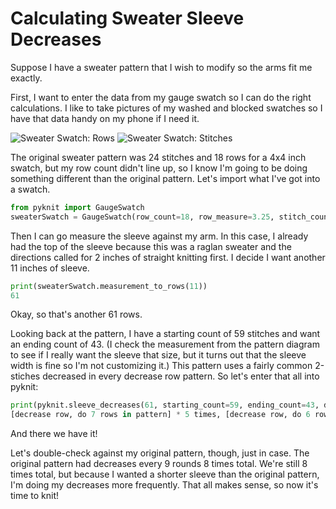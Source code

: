 # Calculating Sweater Sleeve Decreases

Suppose I have a sweater pattern that I wish to modify so the arms fit me exactly.

First, I want to enter the data from my gauge swatch so I can do the right
calculations.  I like to take pictures of my washed and blocked swatches so I
have that data handy on my phone if I need it.

![Sweater Swatch: Rows](swatch-rows.png)
![Sweater Swatch: Stitches](swatch-stitches.png)

The original sweater pattern was 24 stitches and 18 rows for a 4x4 inch swatch,
but my row count didn't line up, so I know I'm going to be doing something
different than the original pattern.  Let's import what I've got into a swatch. 

```python
from pyknit import GaugeSwatch
sweaterSwatch = GaugeSwatch(row_count=18, row_measure=3.25, stitch_count=24, stitch_measure=4, units="in")
```

Then I can go measure the sleeve against my arm.  In this case, I already had the top of the sleeve because this was a raglan sweater and the directions called for 2 inches of straight knitting first.  I decide I want another 11 inches of sleeve.

```python
print(sweaterSwatch.measurement_to_rows(11))
61
```

Okay, so that's another 61 rows.  

Looking back at the pattern, I have a starting count of 59 stitches and want an ending count of 43.  (I check the measurement from the pattern diagram to see if I really want the sleeve that size, but it turns out that the sleeve width is fine so I'm not customizing it.)  This pattern uses a fairly common 2-stiches decreased in every decrease row pattern.  So let's enter that all into pyknit:

```python
print(pyknit.sleeve_decreases(61, starting_count=59, ending_count=43, decrease_per_row=2))
[decrease row, do 7 rows in pattern] * 5 times, [decrease row, do 6 rows in pattern] * 3 times
```

And there we have it!  

Let's double-check against my original pattern, though, just in case.  The original pattern had decreases every 9 rounds 8 times total.  We're still 8 times total, but because I wanted a shorter sleeve than the original pattern, I'm doing my decreases more frequently.  That all makes sense, so now it's time to knit!

